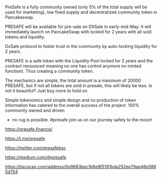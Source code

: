 PreSafe is a fully community owned (only 5% of the total supply will be used for marketing), low fixed supply and decentralized community token in Pancakeswap.

PRESAFE will be available for pre-sale on DXSale in early-mid-May. It will immediately launch on PancakeSwap with locked for 2 years with all sold tokens and liquidity.

DxSale protocol to foster trust in the community by auto-locking liquidity for 2 years.

PRESAFE is a safe token with the Liquidity Pool locked for 2 years and the contract renounced meaning no one has control anymore no minted function). Thus creating a community token.

The mechanics are simple, the total amount is a maximum of 20000 PRESAFE, but if not all tokens are sold in presale, this will likely be less. Is not it beautiful? Just buy more to hold on.

Simple tokenomics and simple design and no production of token information has catered to the overall success of the project. 100% community owned and driven 
- no rug is possible. #presafe join us on our journey safely to the moon!

https://presafe.finance/

https://t.me/presafe

https://twitter.com/presafebsc

https://medium.com/@presafe

https://bscscan.com/address/0x9683bec1b6e8f5191bda252ee79ae46e5865d754
